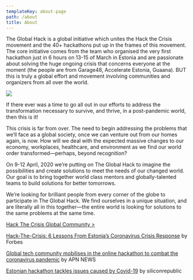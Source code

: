 ```yaml
---
templateKey: about-page
path: /about
title: About
---
```

The Global Hack is a global initiative which unites the Hack the Crisis movement and the 40+ hackathons put up in the frames of this movement. The core initiative comes from the team who organised the very first hackathon just in 6 hours on 13-15 of March in Estonia and are passionate about solving the huge ongoing crisis that concerns everyone at the moment (the people are from Garage48, Accelerate Estonia, Guaana). BUT this is truly a global effort and movement involving communities and organizers from all over the world.

![](/img/backstory.png)

If there ever was a time to go all out in our efforts to address the transformation necessary to survive, and thrive, in a post-pandemic world, then this is it!

This crisis is far from over. The need to begin addressing the problems that we’ll face as a global society, once we can venture out from our homes again, is now. How will we deal with the expected massive changes to our economy, workplaces, healthcare, and environment as we find our world order transformed—perhaps, beyond recognition?

On 9-12 April, 2020 we’re putting on The Global Hack to imagine the possibilities and create solutions to meet the needs of our changed world. Our goal is to bring together world class mentors and globally-talented teams to build solutions for better tomorrows.

We’re looking for brilliant people from every corner of the globe to participate in The Global Hack. We find ourselves in a unique situation, and are literally all in this together—the entire world is looking for solutions to the same problems at the same time.

[Hack The Crisis Global Community >](https://garage48.org/hackthecrisis)

[Hack-The-Crisis: 6 Lessons From Estonia’s Coronavirus Crisis Response](https://www.forbes.com/sites/robertwolcott/2020/03/15/hack-the-crisis-6-lessons-from-estonias-coronavirus-crisis-response/#44b28e0d4fca) by Forbes

[Global tech community mobilises in the online hackathon to combat the coronavirus pandemic](https://www.apnnews.com/global-tech-community-mobilises-in-the-online-hackathon-to-combat-the-coronavirus-pandemic-2/) by APN NEWS

[Estonian hackathon tackles issues caused by Covid-19](https://www.siliconrepublic.com/start-ups/estonian-hackathon-covid19-coronavirus-solutions) by siliconrepublic
